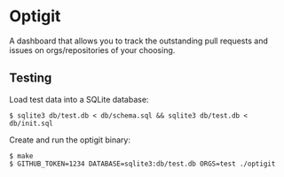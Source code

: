 # Optigit

A dashboard that allows you to track the outstanding pull requests
and issues on orgs/repositories of your choosing.

## Testing

Load test data into a SQLite database:

```
$ sqlite3 db/test.db < db/schema.sql && sqlite3 db/test.db < db/init.sql
```

Create and run the optigit binary:

```
$ make
$ GITHUB_TOKEN=1234 DATABASE=sqlite3:db/test.db ORGS=test ./optigit
```
